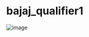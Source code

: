 # bajaj_qualifier1
 
![image](https://github.com/Hardik959/bajaj_qualifier1_hardik_srivastava_RA2011003011114/assets/72294605/b2468083-a45d-48a9-be41-61db40cd0596)

